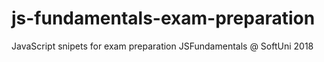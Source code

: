 # js-fundamentals-exam-preparation
JavaScript snipets for exam preparation 
JSFundamentals @ SoftUni 2018
